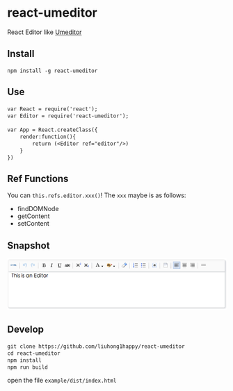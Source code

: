 # react-umeditor

React Editor like [Umeditor](https://github.com/fex-team/umeditor)

## Install 

	npm install -g react-umeditor

## Use

	var React = require('react');
	var Editor = require('react-umeditor');

	var App = React.createClass({
		render:function(){
			return (<Editor ref="editor"/>)
		}
	})
	
## Ref Functions

You can `this.refs.editor.xxx()`! The `xxx` maybe is as follows:

* findDOMNode 
* getContent
* setContent

## Snapshot

![](snapshot/editor.png)

## Develop

	git clone https://github.com/liuhong1happy/react-umeditor
	cd react-umeditor
	npm install
	npm run build

open the file `example/dist/index.html`
